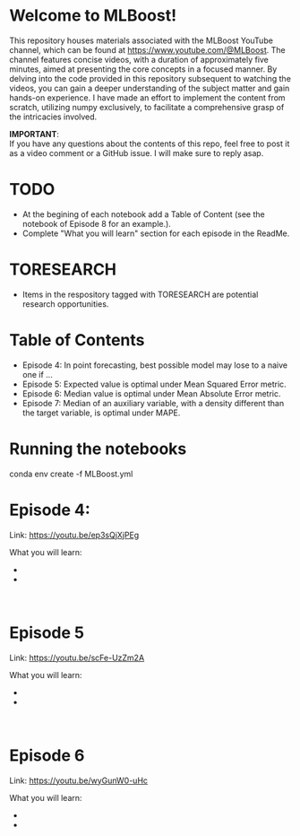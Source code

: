 # Welcome to MLBoost!

This repository houses materials associated with the MLBoost YouTube channel, which can be found at https://www.youtube.com/@MLBoost. The channel features concise videos, with a duration of approximately five minutes, aimed at presenting the core concepts in a focused manner. By delving into the code provided in this repository subsequent to watching the videos, you can gain a deeper understanding of the subject matter and gain hands-on experience. I have made an effort to implement the content from scratch, utilizing numpy exclusively, to facilitate a comprehensive grasp of the intricacies involved.


**IMPORTANT**: <br> 
If you have any questions about the contents of this repo, feel free to post it as a video comment or a GitHub issue. I will make sure to reply asap.
<br> 

# TODO
- At the begining of each notebook add a Table of Content (see the notebook of Episode 8 for an example.).
- Complete "What you will learn" section for each episode in the ReadMe.

# TORESEARCH
- Items in the respository tagged with TORESEARCH are potential research opportunities.

# Table of Contents
- Episode 4: In point forecasting, best possible model may lose to a naive one if ...
- Episode 5: Expected value is optimal under Mean Squared Error metric.
- Episode 6: Median value is optimal under Mean Absolute Error metric.
- Episode 7: Median of an auxiliary variable, with a density different than the target variable, is optimal under MAPE.  


# Running the notebooks
conda env create -f MLBoost.yml

# Episode 4: <br> 
Link: https://youtu.be/ep3sQjXjPEg <br> 

What you will learn:<br> 
- <br> 
- <br>

<br> 

# Episode 5 <br> 
Link: https://youtu.be/scFe-UzZm2A <br> 

What you will learn:<br> 
- <br> 
- <br>
  
<br> 

# Episode 6 <br>
Link: https://youtu.be/wyGunW0-uHc <br> 

What you will learn:<br> 
- <br> 
- <br>

<br> 